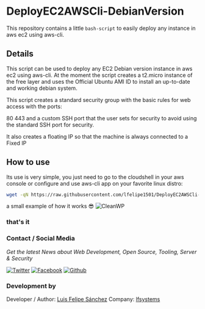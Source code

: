 # DeployEC2AWSCli-DebianVersion

This repository contains a little `bash-script` to easily deploy any instance in aws ec2 using aws-cli.

## Details

This script can be used to deploy any EC2 Debian version instance in aws ec2 using aws-cli.
At the moment the script creates a t2.micro instance of the free layer and uses the Official Ubuntu AMI ID to install an up-to-date and working debian system.

This script creates a standard security group with the basic rules for web access with the ports:

80
443
and a custom SSH port that the user sets for security to avoid using the standard SSH port for security.

It also creates a floating IP so that the machine is always connected to a Fixed IP

## How to use

Its use is very simple, you just need to go to the cloudshell in your aws console or configure and use aws-cli app on your favorite linux distro:

```bash
wget -qN https://raw.githubusercontent.com/lfelipe1501/DeployEC2AWSCli-DebianVersion/main/DeployAWS-DBNBase.sh && chmod +x DeployAWS-DBNBase.sh && bash DeployAWS-DBNBase.sh
```

a small example of how it works :sunglasses:
![CleanWP](https://raw.githubusercontent.com/lfelipe1501/lfelipe-projects/master/cleanwp123.gif)

### that's it

### Contact / Social Media

*Get the latest News about Web Development, Open Source, Tooling, Server & Security*

[![Twitter](https://github.frapsoft.com/social/twitter.png)](https://twitter.com/lfelipe1501)
[![Facebook](https://github.frapsoft.com/social/facebook.png)](https://www.facebook.com/lfelipe1501)
[![Github](https://github.frapsoft.com/social/github.png)](https://github.com/lfelipe1501)

### Development by

Developer / Author: [Luis Felipe Sánchez](https://github.com/lfelipe1501)
Company: [lfsystems](https://www.lfsystems.com.co)


